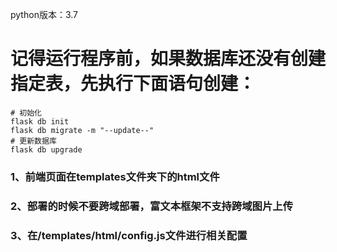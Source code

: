 python版本：3.7

# 记得运行程序前，如果数据库还没有创建指定表，先执行下面语句创建：
```angular2
# 初始化
flask db init
flask db migrate -m "--update--"
# 更新数据库
flask db upgrade
```

### 1、前端页面在templates文件夹下的html文件

### 2、部署的时候不要跨域部署，富文本框架不支持跨域图片上传

### 3、在/templates/html/config.js文件进行相关配置
